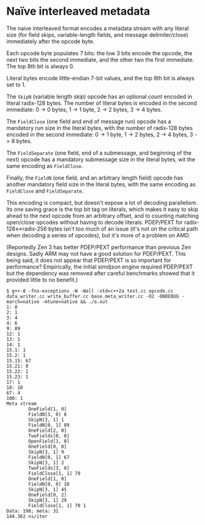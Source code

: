 Naïve interleaved metadata
==========================

The naive interleaved format encodes a metadata stream with any
literal size (for field skips, variable-length fields, and message
delimiter/close) immediately after the opcode byte.

Each opcode byte populates 7 bits: the low 3 bits encode the opcode,
the next two bits the second immediate, and the other two the first
immediate.  The top 8th bit is always 0.

Literal bytes encode little-endian 7-bit values, and the top 8th bit
is always set to 1.

The `SkipN` (variable length skip) opcode has an optional count
encoded in literal radix-128 bytes.  The number of literal bytes is
encoded in the second immediate: 0 -> 0 bytes, 1 -> 1 byte, 2 -> 2
bytes, 3 -> 4 bytes.

The `FieldClose` (one field and end of message run) opcode has a
mandatory run size in the literal bytes, with the number of radix-128
bytes encoded in the second immediate: 0 -> 1 byte, 1 -> 2 bytes, 2 ->
4 bytes, 3 -> 8 bytes.

The `FieldSeparate` (one field, end of a submessage, and beginning of
the next) opcode has a mandatory submessage size in the literal bytes,
wit the same encoding as `FieldClose`.

Finally, the `FieldN` (one field, and an arbitrary length field)
opcode has another mandatory field size in the literal bytes, with
the same encoding as `FieldClose` and `FieldSeparate`.

This encoding is compact, but doesn't expose a lot of decoding
parallelism.  Its one saving grace is the top bit tag on literals,
which makes it easy to skip ahead to the next opcode from an arbitrary
offset, and to counting matching open/close opcodes without having to
decode literals.  PDEP/PEXT for radix-128<->radix-256 bytes isn't too
much of an issue (it's not on the critical path when decoding a series
of opcodes), but it's more of a problem on AMD.

(Reportedly Zen 3 has better PDEP/PEXT performance than previous Zen designs.
Sadly ARM may not have a good solution for PDEP/PEXT. This being said, it does
not appear that PDEP/PEXT is so important for performance? Empirically, the
initial simdjson engine required PDEP/PEXT but the dependency was removed after
careful benchmarks showed that it provided little to no benefit.)

```
$ g++-8 -fno-exceptions -W -Wall -std=c++2a test.cc opcode.cc data_writer.cc write_buffer.cc base_meta_writer.cc -O2 -DNDEBUG -march=native -mtune=native && ./a.out
1: 0
2: 1
3: 4
4: 6
9: 89
12: 1
13: 1
14: 1
15.1: 1
15.2: 1
15.15: 67
15.21: 8
15.22: 1
15.23: 1
17: 1
18: 10
67: 4
100: 1
Meta stream
        OneField[1, 0]
        FieldN[3, 0] 6
        SkipN[3, 1] 1
        FieldN[0, 1] 89
        OneField[2, 0]
        TwoFields[0, 0]
        OpenField[1, 0]
        OneField[0, 0]
        SkipN[3, 1] 9
        FieldN[0, 1] 67
        SkipN[3, 1] 2
        TwoFields[3, 0]
        FieldClose[1, 1] 79
        OneField[1, 0]
        FieldN[0, 0] 10
        SkipN[3, 1] 45
        OneField[0, 2]
        SkipN[3, 1] 29
        FieldClose[1, 1] 70 1
Data: 198; meta: 31
144.362 ns/iter
```

